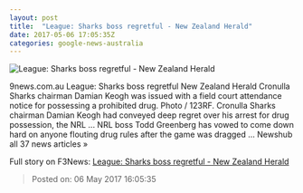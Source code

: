 ```yaml
---
layout: post
title:  "League: Sharks boss regretful - New Zealand Herald"
date: 2017-05-06 17:05:35Z
categories: google-news-australia
---
```


![League: Sharks boss regretful - New Zealand Herald](http://media.nzherald.co.nz/webcontent/image/jpg/201718/14096321_m_1024x768.jpg)

9news.com.au League: Sharks boss regretful New Zealand Herald Cronulla Sharks chairman Damian Keogh was issued with a field court attendance notice for possessing a prohibited drug. Photo / 123RF. Cronulla Sharks chairman Damian Keogh had conveyed deep regret over his arrest for drug possession, the NRL ... NRL boss Todd Greenberg has vowed to come down hard on anyone flouting drug rules after the game was dragged ... Newshub all 37 news articles »


Full story on F3News: [League: Sharks boss regretful - New Zealand Herald](http://www.f3nws.com/n/vpGuSC)

> Posted on: 06 May 2017 16:05:35
